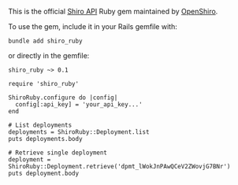 This is the official [Shiro API](https://openshiro.com/api/v1/docs) Ruby gem maintained by [OpenShiro](https://openshiro.com).

To use the gem, include it in your Rails gemfile with:

`bundle add shiro_ruby`

or directly in the gemfile:

`shiro_ruby ~> 0.1`
````
require 'shiro_ruby'

ShiroRuby.configure do |config|
  config[:api_key] = 'your_api_key...'
end

# List deployments
deployments = ShiroRuby::Deployment.list
puts deployments.body

# Retrieve single deployment
deployment = ShiroRuby::Deployment.retrieve('dpmt_lWokJnPAwQCeV2ZWovjG7BNr')
puts deployment.body
````
